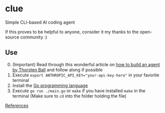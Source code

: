 # clue

Simple CLI-based AI coding agent

If this proves to be helpful to anyone, consider it my thanks to the open-source community :)

## Use

0. (Important) Read through this wonderful article on [how to build an agent by Thorsten Ball](https://ampcode.com/how-to-build-an-agent) and follow along if possible
1. Execute `export ANTHROPIC_API_KEY="your-api-key-here"` in your favorite terminal
2. Install the [Go programming language](https://go.dev/doc/install)
3. Execute `go run ./main.go` or `make` if you have installed `make` in the terminal (Make sure to `cd` into the folder holding the file)

[References](./docs/References.md)
